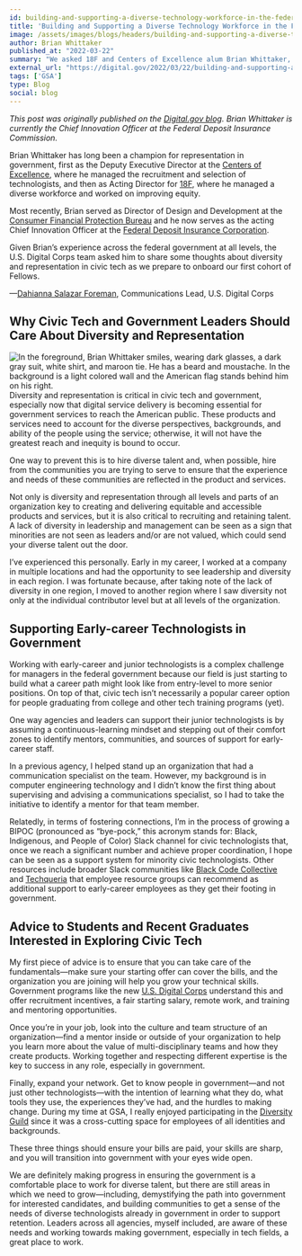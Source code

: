 ```yaml
---
id: building-and-supporting-a-diverse-technology-workforce-in-the-federal-government
title: 'Building and Supporting a Diverse Technology Workforce in the Federal Government'
image: /assets/images/blogs/headers/building-and-supporting-a-diverse-technology-workforce-in-the-federal-government.png
author: Brian Whittaker
published_at: "2022-03-22"
summary: "We asked 18F and Centers of Excellence alum Brian Whittaker, who is now at the Federal Deposit Insurance Corporation, to share his thoughts on why it is so important to focus on diversity and representation when building the technology workforce in government, and his advice for managers and early-career employees alike."
external_url: "https://digital.gov/2022/03/22/building-and-supporting-a-diverse-technology-workforce-in-the-federal-government/"
tags: ['GSA']
type: Blog
social: blog
---
```

*This post was originally published on the [Digital.gov blog](https://digital.gov/2022/03/22/building-and-supporting-a-diverse-technology-workforce-in-the-federal-government/). Brian Whittaker is currently the Chief Innovation Officer at the Federal Deposit Insurance Commission.*

<div class="blog-quote-box"> 
<p>Brian Whittaker has long been a champion for representation in government, first as the Deputy Executive Director at the <a href="https://coe.gsa.gov/">Centers of Excellence</a>, where he managed the recruitment and selection of technologists, and then as Acting Director for <a href="https://18f.gsa.gov/">18F</a>, where he managed a diverse workforce and worked on improving equity.</p>

<p> Most recently, Brian served as Director of Design and Development at the <a href="https://www.consumerfinance.gov/">Consumer Financial Protection Bureau</a> and he now serves as the acting Chief Innovation Officer at the <a href="https://www.fdic.gov/">Federal Deposit Insurance Corporation</a>.</p>

<p>Given Brian’s experience across the federal government at all levels, the U.S. Digital Corps team asked him to share some thoughts about diversity and representation in civic tech as we prepare to onboard our first cohort of Fellows.</p>

<p>—<a href="https://digital.gov/authors/dahianna-salazar-foreman/">Dahianna Salazar Foreman</a>, Communications Lead, U.S. Digital Corps </p> </div>

## Why Civic Tech and Government Leaders Should Care About Diversity and Representation
<div class="usa-image-block">
  <img src="{{site.baseurl}}/assets/images/blogs/brian-whittaker.jpg" alt="In the foreground, Brian Whittaker smiles, wearing dark glasses, a dark gray suit, white shirt, and maroon tie. He has a beard and moustache. In the background is a light colored wall and the American flag stands behind him on his right." />
</div>
Diversity and representation is critical in civic tech and government, especially now that digital service delivery is becoming essential for government services to reach the American public. These products and services need to account for the diverse perspectives, backgrounds, and ability of the people using the service; otherwise, it will not have the greatest reach and inequity is bound to occur.

One way to prevent this is to hire diverse talent and, when possible, hire from the communities you are trying to serve to ensure that the experience and needs of these communities are reflected in the product and services.

Not only is diversity and representation through all levels and parts of an organization key to creating and delivering equitable and accessible products and services, but it is also critical to recruiting and retaining talent. A lack of diversity in leadership and management can be seen as a sign that minorities are not seen as leaders and/or are not valued, which could send your diverse talent out the door.

I’ve experienced this personally. Early in my career, I worked at a company in multiple locations and had the opportunity to see leadership and diversity in each region. I was fortunate because, after taking note of the lack of diversity in one region, I moved to another region where I saw diversity not only at the individual contributor level but at all levels of the organization.

## Supporting Early-career Technologists in Government
Working with early-career and junior technologists is a complex challenge for managers in the federal government because our field is just starting to build what a career path might look like from entry-level to more senior positions. On top of that, civic tech isn’t necessarily a popular career option for people graduating from college and other tech training programs (yet).

One way agencies and leaders can support their junior technologists is by assuming a continuous-learning mindset and stepping out of their comfort zones to identify mentors, communities, and sources of support for early-career staff.

In a previous agency, I helped stand up an organization that had a communication specialist on the team. However, my background is in computer engineering technology and I didn’t know the first thing about supervising and advising a communications specialist, so I had to take the initiative to identify a mentor for that team member.

Relatedly, in terms of fostering connections, I’m in the process of growing a BIPOC (pronounced as “bye-pock,” this acronym stands for: Black, Indigenous, and People of Color) Slack channel for civic technologists that, once we reach a significant number and achieve proper coordination, I hope can be seen as a support system for minority civic technologists. Other resources include broader Slack communities like [Black Code Collective](https://www.blackcodecollective.com/) and [Techqueria](https://www.techqueria.org/) that employee resource groups can recommend as additional support to early-career employees as they get their footing in government.

## Advice to Students and Recent Graduates Interested in Exploring Civic Tech
My first piece of advice is to ensure that you can take care of the fundamentals—make sure your starting offer can cover the bills, and the organization you are joining will help you grow your technical skills. Government programs like the new [U.S. Digital Corps](https://digitalcorps.gsa.gov/opportunity/) understand this and offer recruitment incentives, a fair starting salary, remote work, and training and mentoring opportunities.

Once you’re in your job, look into the culture and team structure of an organization—find a mentor inside or outside of your organization to help you learn more about the value of multi-disciplinary teams and how they create products. Working together and respecting different expertise is the key to success in any role, especially in government.

Finally, expand your network. Get to know people in government—and not just other technologists—with the intention of learning what they do, what tools they use, the experiences they’ve had, and the hurdles to making change. During my time at GSA, I really enjoyed participating in the [Diversity Guild](https://handbook.tts.gsa.gov/about-us/deia/#diversity-guild) since it was a cross-cutting space for employees of all identities and backgrounds.

These three things should ensure your bills are paid, your skills are sharp, and you will transition into government with your eyes wide open.

We are definitely making progress in ensuring the government is a comfortable place to work for diverse talent, but there are still areas in which we need to grow—including, demystifying the path into government for interested candidates, and building communities to get a sense of the needs of diverse technologists already in government in order to support retention. Leaders across all agencies, myself included, are aware of these needs and working towards making government, especially in tech fields, a great place to work.



